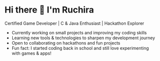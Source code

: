 # Hi there 👋 I'm Ruchira  

 Certified Game Developer |  C & Java Enthusiast |  Hackathon Explorer  

-  Currently working on small projects and improving my coding skills  
-  Learning new tools & technologies to sharpen my development journey  
-  Open to collaborating on hackathons and fun projects  
-  Fun fact: I started coding back in school and still love experimenting with games & apps!  
